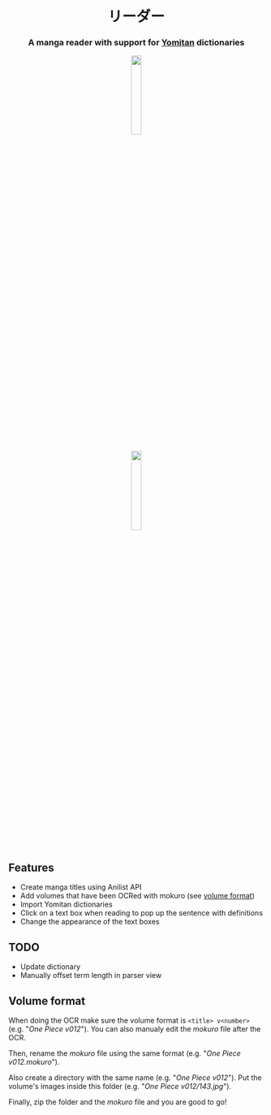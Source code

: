 <h1 align="center">リーダー</h1>
<h3 align="center">A manga reader with support for <a href="https://github.com/yomidevs/yomitan">Yomitan</a> dictionaries</h3>
<p align="center">
	<img src="./assets/logo.png" width="20%">
	<br>
	<a href="https://apps.apple.com/us/app/%E3%83%AA%E3%83%BC%E3%83%80%E3%83%BC/id6747406845">
		<img src="https://upload.wikimedia.org/wikipedia/commons/thumb/3/3c/Download_on_the_App_Store_Badge.svg/1200px-Download_on_the_App_Store_Badge.svg.png" width="20%">
	</a>
</p>

## Features

- Create manga titles using Anilist API
- Add volumes that have been OCRed with mokuro (see [volume format](#volume-format))
- Import Yomitan dictionaries
- Click on a text box when reading to pop up the sentence with definitions
- Change the appearance of the text boxes

## TODO

- Update dictionary
- Manually offset term length in parser view

## Volume format

When doing the OCR make sure the volume format is `<title> v<number>` (e.g. "*One Piece v012*"). You can also manualy edit the *mokuro* file after the OCR.

Then, rename the *mokuro* file using the same format (e.g. "*One Piece v012.mokuro*"). 

Also create a directory with the same name (e.g. "*One Piece v012*"). Put the volume's images inside this folder (e.g. "*One Piece v012/143.jpg*").

Finally, zip the folder and the *mokuro* file and you are good to go!
